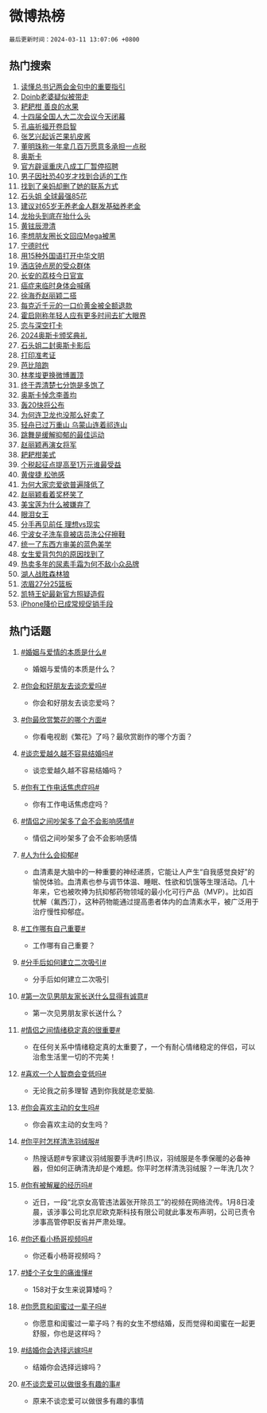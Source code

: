 # 微博热榜

`最后更新时间：2024-03-11 13:07:06 +0800`

## 热门搜索

1. [读懂总书记两会金句中的重要指引](https://m.weibo.cn/search?containerid=100103type%3D1%26t%3D10%26q%3D%23%E8%AF%BB%E6%87%82%E6%80%BB%E4%B9%A6%E8%AE%B0%E4%B8%A4%E4%BC%9A%E9%87%91%E5%8F%A5%E4%B8%AD%E7%9A%84%E9%87%8D%E8%A6%81%E6%8C%87%E5%BC%95%23&stream_entry_id=51&isnewpage=1&extparam=seat%3D1%26dgr%3D0%26stream_entry_id%3D51%26q%3D%2523%25E8%25AF%25BB%25E6%2587%2582%25E6%2580%25BB%25E4%25B9%25A6%25E8%25AE%25B0%25E4%25B8%25A4%25E4%25BC%259A%25E9%2587%2591%25E5%258F%25A5%25E4%25B8%25AD%25E7%259A%2584%25E9%2587%258D%25E8%25A6%2581%25E6%258C%2587%25E5%25BC%2595%2523%26c_type%3D51%26filter_type%3Drealtimehot%26cate%3D10103%26pos%3D0%26display_time%3D1710133624%26pre_seqid%3D1710133624937028614232)
1. [Doinb老婆疑似被带走](https://m.weibo.cn/search?containerid=100103type%3D1%26t%3D10%26q%3D%23Doinb%E8%80%81%E5%A9%86%E7%96%91%E4%BC%BC%E8%A2%AB%E5%B8%A6%E8%B5%B0%23&stream_entry_id=31&isnewpage=1&extparam=seat%3D1%26q%3D%2523Doinb%25E8%2580%2581%25E5%25A9%2586%25E7%2596%2591%25E4%25BC%25BC%25E8%25A2%25AB%25E5%25B8%25A6%25E8%25B5%25B0%2523%26dgr%3D0%26flag%3D1%26band_rank%3D1%26stream_entry_id%3D31%26realpos%3D1%26pos%3D0%26c_type%3D31%26lcate%3D5001%26cate%3D5001%26filter_type%3Drealtimehot%26display_time%3D1710133624%26pre_seqid%3D1710133624937028614232)
1. [耙耙柑 善良的水果](https://m.weibo.cn/search?containerid=100103type%3D1%26t%3D10%26q%3D%E8%80%99%E8%80%99%E6%9F%91+%E5%96%84%E8%89%AF%E7%9A%84%E6%B0%B4%E6%9E%9C&stream_entry_id=31&isnewpage=1&extparam=seat%3D1%26q%3D%25E8%2580%2599%25E8%2580%2599%25E6%259F%2591%2520%25E5%2596%2584%25E8%2589%25AF%25E7%259A%2584%25E6%25B0%25B4%25E6%259E%259C%26dgr%3D0%26flag%3D16%26band_rank%3D2%26stream_entry_id%3D31%26realpos%3D2%26pos%3D1%26c_type%3D31%26lcate%3D5001%26cate%3D5001%26filter_type%3Drealtimehot%26display_time%3D1710133624%26pre_seqid%3D1710133624937028614232)
1. [十四届全国人大二次会议今天闭幕](https://m.weibo.cn/search?containerid=100103type%3D1%26t%3D10%26q%3D%23%E5%8D%81%E5%9B%9B%E5%B1%8A%E5%85%A8%E5%9B%BD%E4%BA%BA%E5%A4%A7%E4%BA%8C%E6%AC%A1%E4%BC%9A%E8%AE%AE%E4%BB%8A%E5%A4%A9%E9%97%AD%E5%B9%95%23&stream_entry_id=31&isnewpage=1&extparam=seat%3D1%26q%3D%2523%25E5%258D%2581%25E5%259B%259B%25E5%25B1%258A%25E5%2585%25A8%25E5%259B%25BD%25E4%25BA%25BA%25E5%25A4%25A7%25E4%25BA%258C%25E6%25AC%25A1%25E4%25BC%259A%25E8%25AE%25AE%25E4%25BB%258A%25E5%25A4%25A9%25E9%2597%25AD%25E5%25B9%2595%2523%26dgr%3D0%26flag%3D0%26band_rank%3D3%26stream_entry_id%3D31%26realpos%3D3%26pos%3D2%26c_type%3D31%26lcate%3D5001%26cate%3D5001%26filter_type%3Drealtimehot%26display_time%3D1710133624%26pre_seqid%3D1710133624937028614232)
1. [孔庙祈福开卷启智](https://m.weibo.cn/search?containerid=100103type%3D1%26t%3D10%26q%3D%23%E5%AD%94%E5%BA%99%E7%A5%88%E7%A6%8F%E5%BC%80%E5%8D%B7%E5%90%AF%E6%99%BA%23&stream_entry_id=31&isnewpage=1&extparam=seat%3D1%26topic_ad%3D1%26q%3D%2523%25E5%25AD%2594%25E5%25BA%2599%25E7%25A5%2588%25E7%25A6%258F%25E5%25BC%2580%25E5%258D%25B7%25E5%2590%25AF%25E6%2599%25BA%2523%26dgr%3D0%26adid%3D226682%26band_rank%3D4%26stream_entry_id%3D31%26is_ad_pos%3D1%26pos%3D3%26c_type%3D31%26lcate%3D5001%26cate%3D5001%26filter_type%3Drealtimehot%26display_time%3D1710133624%26pre_seqid%3D1710133624937028614232)
1. [张艺兴起诉芒果扒皮酱](https://m.weibo.cn/search?containerid=100103type%3D1%26t%3D10%26q%3D%23%E5%BC%A0%E8%89%BA%E5%85%B4%E8%B5%B7%E8%AF%89%E8%8A%92%E6%9E%9C%E6%89%92%E7%9A%AE%E9%85%B1%23&stream_entry_id=31&isnewpage=1&extparam=seat%3D1%26q%3D%2523%25E5%25BC%25A0%25E8%2589%25BA%25E5%2585%25B4%25E8%25B5%25B7%25E8%25AF%2589%25E8%258A%2592%25E6%259E%259C%25E6%2589%2592%25E7%259A%25AE%25E9%2585%25B1%2523%26dgr%3D0%26flag%3D1%26band_rank%3D4%26stream_entry_id%3D31%26realpos%3D4%26pos%3D4%26c_type%3D31%26lcate%3D5001%26cate%3D5001%26filter_type%3Drealtimehot%26display_time%3D1710133624%26pre_seqid%3D1710133624937028614232)
1. [董明珠称一年拿几百万愿意多承担一点税](https://m.weibo.cn/search?containerid=100103type%3D1%26t%3D10%26q%3D%23%E8%91%A3%E6%98%8E%E7%8F%A0%E7%A7%B0%E4%B8%80%E5%B9%B4%E6%8B%BF%E5%87%A0%E7%99%BE%E4%B8%87%E6%84%BF%E6%84%8F%E5%A4%9A%E6%89%BF%E6%8B%85%E4%B8%80%E7%82%B9%E7%A8%8E%23&stream_entry_id=31&isnewpage=1&extparam=seat%3D1%26q%3D%2523%25E8%2591%25A3%25E6%2598%258E%25E7%258F%25A0%25E7%25A7%25B0%25E4%25B8%2580%25E5%25B9%25B4%25E6%258B%25BF%25E5%2587%25A0%25E7%2599%25BE%25E4%25B8%2587%25E6%2584%25BF%25E6%2584%258F%25E5%25A4%259A%25E6%2589%25BF%25E6%258B%2585%25E4%25B8%2580%25E7%2582%25B9%25E7%25A8%258E%2523%26dgr%3D0%26flag%3D2%26band_rank%3D5%26stream_entry_id%3D31%26realpos%3D5%26pos%3D5%26c_type%3D31%26lcate%3D5001%26cate%3D5001%26filter_type%3Drealtimehot%26display_time%3D1710133624%26pre_seqid%3D1710133624937028614232)
1. [奥斯卡](https://m.weibo.cn/search?containerid=100103type%3D1%26t%3D10%26q%3D%E5%A5%A5%E6%96%AF%E5%8D%A1&stream_entry_id=31&isnewpage=1&extparam=seat%3D1%26q%3D%25E5%25A5%25A5%25E6%2596%25AF%25E5%258D%25A1%26dgr%3D0%26flag%3D0%26band_rank%3D6%26stream_entry_id%3D31%26realpos%3D6%26pos%3D6%26c_type%3D31%26lcate%3D5001%26cate%3D5001%26filter_type%3Drealtimehot%26display_time%3D1710133624%26pre_seqid%3D1710133624937028614232)
1. [官方辟谣重庆八成工厂暂停招聘](https://m.weibo.cn/search?containerid=100103type%3D1%26t%3D10%26q%3D%23%E5%AE%98%E6%96%B9%E8%BE%9F%E8%B0%A3%E9%87%8D%E5%BA%86%E5%85%AB%E6%88%90%E5%B7%A5%E5%8E%82%E6%9A%82%E5%81%9C%E6%8B%9B%E8%81%98%23&stream_entry_id=31&isnewpage=1&extparam=seat%3D1%26q%3D%2523%25E5%25AE%2598%25E6%2596%25B9%25E8%25BE%259F%25E8%25B0%25A3%25E9%2587%258D%25E5%25BA%2586%25E5%2585%25AB%25E6%2588%2590%25E5%25B7%25A5%25E5%258E%2582%25E6%259A%2582%25E5%2581%259C%25E6%258B%259B%25E8%2581%2598%2523%26dgr%3D0%26adid%3D226772%26band_rank%3D7%26stream_entry_id%3D31%26is_ad_pos%3D1%26pos%3D7%26c_type%3D31%26lcate%3D5001%26cate%3D5001%26filter_type%3Drealtimehot%26display_time%3D1710133624%26pre_seqid%3D1710133624937028614232)
1. [男子因社恐40岁才找到合适的工作](https://m.weibo.cn/search?containerid=100103type%3D1%26t%3D10%26q%3D%23%E7%94%B7%E5%AD%90%E5%9B%A0%E7%A4%BE%E6%81%9040%E5%B2%81%E6%89%8D%E6%89%BE%E5%88%B0%E5%90%88%E9%80%82%E7%9A%84%E5%B7%A5%E4%BD%9C%23&stream_entry_id=31&isnewpage=1&extparam=seat%3D1%26q%3D%2523%25E7%2594%25B7%25E5%25AD%2590%25E5%259B%25A0%25E7%25A4%25BE%25E6%2581%259040%25E5%25B2%2581%25E6%2589%258D%25E6%2589%25BE%25E5%2588%25B0%25E5%2590%2588%25E9%2580%2582%25E7%259A%2584%25E5%25B7%25A5%25E4%25BD%259C%2523%26dgr%3D0%26flag%3D2%26band_rank%3D7%26stream_entry_id%3D31%26realpos%3D7%26pos%3D8%26c_type%3D31%26lcate%3D5001%26cate%3D5001%26filter_type%3Drealtimehot%26display_time%3D1710133624%26pre_seqid%3D1710133624937028614232)
1. [找到了亲妈却删了她的联系方式](https://m.weibo.cn/search?containerid=100103type%3D1%26t%3D10%26q%3D%23%E6%89%BE%E5%88%B0%E4%BA%86%E4%BA%B2%E5%A6%88%E5%8D%B4%E5%88%A0%E4%BA%86%E5%A5%B9%E7%9A%84%E8%81%94%E7%B3%BB%E6%96%B9%E5%BC%8F%23&stream_entry_id=31&isnewpage=1&extparam=seat%3D1%26q%3D%2523%25E6%2589%25BE%25E5%2588%25B0%25E4%25BA%2586%25E4%25BA%25B2%25E5%25A6%2588%25E5%258D%25B4%25E5%2588%25A0%25E4%25BA%2586%25E5%25A5%25B9%25E7%259A%2584%25E8%2581%2594%25E7%25B3%25BB%25E6%2596%25B9%25E5%25BC%258F%2523%26dgr%3D0%26flag%3D0%26band_rank%3D8%26stream_entry_id%3D31%26realpos%3D8%26pos%3D9%26c_type%3D31%26lcate%3D5001%26cate%3D5001%26filter_type%3Drealtimehot%26display_time%3D1710133624%26pre_seqid%3D1710133624937028614232)
1. [石头姐 全球最强85花](https://m.weibo.cn/search?containerid=100103type%3D1%26t%3D10%26q%3D%E7%9F%B3%E5%A4%B4%E5%A7%90+%E5%85%A8%E7%90%83%E6%9C%80%E5%BC%BA85%E8%8A%B1&stream_entry_id=31&isnewpage=1&extparam=seat%3D1%26q%3D%25E7%259F%25B3%25E5%25A4%25B4%25E5%25A7%2590%2520%25E5%2585%25A8%25E7%2590%2583%25E6%259C%2580%25E5%25BC%25BA85%25E8%258A%25B1%26dgr%3D0%26flag%3D0%26band_rank%3D9%26stream_entry_id%3D31%26realpos%3D9%26pos%3D10%26c_type%3D31%26lcate%3D5001%26cate%3D5001%26filter_type%3Drealtimehot%26display_time%3D1710133624%26pre_seqid%3D1710133624937028614232)
1. [建议对65岁无养老金人群发基础养老金](https://m.weibo.cn/search?containerid=100103type%3D1%26t%3D10%26q%3D%23%E5%BB%BA%E8%AE%AE%E5%AF%B965%E5%B2%81%E6%97%A0%E5%85%BB%E8%80%81%E9%87%91%E4%BA%BA%E7%BE%A4%E5%8F%91%E5%9F%BA%E7%A1%80%E5%85%BB%E8%80%81%E9%87%91%23&stream_entry_id=31&isnewpage=1&extparam=seat%3D1%26q%3D%2523%25E5%25BB%25BA%25E8%25AE%25AE%25E5%25AF%25B965%25E5%25B2%2581%25E6%2597%25A0%25E5%2585%25BB%25E8%2580%2581%25E9%2587%2591%25E4%25BA%25BA%25E7%25BE%25A4%25E5%258F%2591%25E5%259F%25BA%25E7%25A1%2580%25E5%2585%25BB%25E8%2580%2581%25E9%2587%2591%2523%26dgr%3D0%26flag%3D0%26band_rank%3D10%26stream_entry_id%3D31%26realpos%3D10%26pos%3D11%26c_type%3D31%26lcate%3D5001%26cate%3D5001%26filter_type%3Drealtimehot%26display_time%3D1710133624%26pre_seqid%3D1710133624937028614232)
1. [龙抬头到底在抬什么头](https://m.weibo.cn/search?containerid=100103type%3D1%26t%3D10%26q%3D%23%E9%BE%99%E6%8A%AC%E5%A4%B4%E5%88%B0%E5%BA%95%E5%9C%A8%E6%8A%AC%E4%BB%80%E4%B9%88%E5%A4%B4%23&stream_entry_id=31&isnewpage=1&extparam=seat%3D1%26q%3D%2523%25E9%25BE%2599%25E6%258A%25AC%25E5%25A4%25B4%25E5%2588%25B0%25E5%25BA%2595%25E5%259C%25A8%25E6%258A%25AC%25E4%25BB%2580%25E4%25B9%2588%25E5%25A4%25B4%2523%26dgr%3D0%26flag%3D0%26adid%3D226788%26band_rank%3D11%26stream_entry_id%3D31%26realpos%3D11%26pos%3D12%26c_type%3D31%26lcate%3D5001%26cate%3D5001%26filter_type%3Drealtimehot%26display_time%3D1710133624%26pre_seqid%3D1710133624937028614232)
1. [黄铉辰澄清](https://m.weibo.cn/search?containerid=100103type%3D1%26t%3D10%26q%3D%23%E9%BB%84%E9%93%89%E8%BE%B0%E6%BE%84%E6%B8%85%23&stream_entry_id=31&isnewpage=1&extparam=seat%3D1%26q%3D%2523%25E9%25BB%2584%25E9%2593%2589%25E8%25BE%25B0%25E6%25BE%2584%25E6%25B8%2585%2523%26dgr%3D0%26flag%3D0%26band_rank%3D12%26stream_entry_id%3D31%26realpos%3D12%26pos%3D13%26c_type%3D31%26lcate%3D5001%26cate%3D5001%26filter_type%3Drealtimehot%26display_time%3D1710133624%26pre_seqid%3D1710133624937028614232)
1. [李想朋友圈长文回应Mega被黑](https://m.weibo.cn/search?containerid=100103type%3D1%26t%3D10%26q%3D%23%E6%9D%8E%E6%83%B3%E6%9C%8B%E5%8F%8B%E5%9C%88%E9%95%BF%E6%96%87%E5%9B%9E%E5%BA%94Mega%E8%A2%AB%E9%BB%91%23&stream_entry_id=31&isnewpage=1&extparam=seat%3D1%26q%3D%2523%25E6%259D%258E%25E6%2583%25B3%25E6%259C%258B%25E5%258F%258B%25E5%259C%2588%25E9%2595%25BF%25E6%2596%2587%25E5%259B%259E%25E5%25BA%2594Mega%25E8%25A2%25AB%25E9%25BB%2591%2523%26dgr%3D0%26flag%3D0%26band_rank%3D13%26stream_entry_id%3D31%26realpos%3D13%26pos%3D14%26c_type%3D31%26lcate%3D5001%26cate%3D5001%26filter_type%3Drealtimehot%26display_time%3D1710133624%26pre_seqid%3D1710133624937028614232)
1. [宁德时代](https://m.weibo.cn/search?containerid=100103type%3D1%26t%3D10%26q%3D%E5%AE%81%E5%BE%B7%E6%97%B6%E4%BB%A3&stream_entry_id=31&isnewpage=1&extparam=seat%3D1%26q%3D%25E5%25AE%2581%25E5%25BE%25B7%25E6%2597%25B6%25E4%25BB%25A3%26dgr%3D0%26flag%3D1%26band_rank%3D14%26stream_entry_id%3D31%26realpos%3D14%26pos%3D15%26c_type%3D31%26lcate%3D5001%26cate%3D5001%26filter_type%3Drealtimehot%26display_time%3D1710133624%26pre_seqid%3D1710133624937028614232)
1. [用15种外国语打开中华文明](https://m.weibo.cn/search?containerid=100103type%3D1%26t%3D10%26q%3D%23%E7%94%A815%E7%A7%8D%E5%A4%96%E5%9B%BD%E8%AF%AD%E6%89%93%E5%BC%80%E4%B8%AD%E5%8D%8E%E6%96%87%E6%98%8E%23&stream_entry_id=31&isnewpage=1&extparam=seat%3D1%26q%3D%2523%25E7%2594%25A815%25E7%25A7%258D%25E5%25A4%2596%25E5%259B%25BD%25E8%25AF%25AD%25E6%2589%2593%25E5%25BC%2580%25E4%25B8%25AD%25E5%258D%258E%25E6%2596%2587%25E6%2598%258E%2523%26dgr%3D0%26flag%3D0%26adid%3D226799%26band_rank%3D15%26stream_entry_id%3D31%26realpos%3D15%26pos%3D16%26c_type%3D31%26lcate%3D5001%26cate%3D5001%26filter_type%3Drealtimehot%26display_time%3D1710133624%26pre_seqid%3D1710133624937028614232)
1. [酒店钟点房的受众群体](https://m.weibo.cn/search?containerid=100103type%3D1%26t%3D10%26q%3D%23%E9%85%92%E5%BA%97%E9%92%9F%E7%82%B9%E6%88%BF%E7%9A%84%E5%8F%97%E4%BC%97%E7%BE%A4%E4%BD%93%23&stream_entry_id=31&isnewpage=1&extparam=seat%3D1%26q%3D%2523%25E9%2585%2592%25E5%25BA%2597%25E9%2592%259F%25E7%2582%25B9%25E6%2588%25BF%25E7%259A%2584%25E5%258F%2597%25E4%25BC%2597%25E7%25BE%25A4%25E4%25BD%2593%2523%26dgr%3D0%26flag%3D1%26band_rank%3D16%26stream_entry_id%3D31%26realpos%3D16%26pos%3D17%26c_type%3D31%26lcate%3D5001%26cate%3D5001%26filter_type%3Drealtimehot%26display_time%3D1710133624%26pre_seqid%3D1710133624937028614232)
1. [长安的荔枝今日官宣](https://m.weibo.cn/search?containerid=100103type%3D1%26t%3D10%26q%3D%23%E9%95%BF%E5%AE%89%E7%9A%84%E8%8D%94%E6%9E%9D%E4%BB%8A%E6%97%A5%E5%AE%98%E5%AE%A3%23&stream_entry_id=31&isnewpage=1&extparam=seat%3D1%26q%3D%2523%25E9%2595%25BF%25E5%25AE%2589%25E7%259A%2584%25E8%258D%2594%25E6%259E%259D%25E4%25BB%258A%25E6%2597%25A5%25E5%25AE%2598%25E5%25AE%25A3%2523%26dgr%3D0%26flag%3D0%26band_rank%3D17%26stream_entry_id%3D31%26realpos%3D17%26pos%3D18%26c_type%3D31%26lcate%3D5001%26cate%3D5001%26filter_type%3Drealtimehot%26display_time%3D1710133624%26pre_seqid%3D1710133624937028614232)
1. [癌症来临时身体会喊痛](https://m.weibo.cn/search?containerid=100103type%3D1%26t%3D10%26q%3D%23%E7%99%8C%E7%97%87%E6%9D%A5%E4%B8%B4%E6%97%B6%E8%BA%AB%E4%BD%93%E4%BC%9A%E5%96%8A%E7%97%9B%23&stream_entry_id=31&isnewpage=1&extparam=seat%3D1%26q%3D%2523%25E7%2599%258C%25E7%2597%2587%25E6%259D%25A5%25E4%25B8%25B4%25E6%2597%25B6%25E8%25BA%25AB%25E4%25BD%2593%25E4%25BC%259A%25E5%2596%258A%25E7%2597%259B%2523%26dgr%3D0%26flag%3D0%26band_rank%3D18%26stream_entry_id%3D31%26realpos%3D18%26pos%3D19%26c_type%3D31%26lcate%3D5001%26cate%3D5001%26filter_type%3Drealtimehot%26display_time%3D1710133624%26pre_seqid%3D1710133624937028614232)
1. [徐海乔赵丽颖二搭](https://m.weibo.cn/search?containerid=100103type%3D1%26t%3D10%26q%3D%23%E5%BE%90%E6%B5%B7%E4%B9%94%E8%B5%B5%E4%B8%BD%E9%A2%96%E4%BA%8C%E6%90%AD%23&stream_entry_id=31&isnewpage=1&extparam=seat%3D1%26q%3D%2523%25E5%25BE%2590%25E6%25B5%25B7%25E4%25B9%2594%25E8%25B5%25B5%25E4%25B8%25BD%25E9%25A2%2596%25E4%25BA%258C%25E6%2590%25AD%2523%26dgr%3D0%26flag%3D1%26band_rank%3D19%26stream_entry_id%3D31%26realpos%3D19%26pos%3D20%26c_type%3D31%26lcate%3D5001%26cate%3D5001%26filter_type%3Drealtimehot%26display_time%3D1710133624%26pre_seqid%3D1710133624937028614232)
1. [每克近千元的一口价黄金被全额退款](https://m.weibo.cn/search?containerid=100103type%3D1%26t%3D10%26q%3D%23%E6%AF%8F%E5%85%8B%E8%BF%91%E5%8D%83%E5%85%83%E7%9A%84%E4%B8%80%E5%8F%A3%E4%BB%B7%E9%BB%84%E9%87%91%E8%A2%AB%E5%85%A8%E9%A2%9D%E9%80%80%E6%AC%BE%23&stream_entry_id=31&isnewpage=1&extparam=seat%3D1%26q%3D%2523%25E6%25AF%258F%25E5%2585%258B%25E8%25BF%2591%25E5%258D%2583%25E5%2585%2583%25E7%259A%2584%25E4%25B8%2580%25E5%258F%25A3%25E4%25BB%25B7%25E9%25BB%2584%25E9%2587%2591%25E8%25A2%25AB%25E5%2585%25A8%25E9%25A2%259D%25E9%2580%2580%25E6%25AC%25BE%2523%26dgr%3D0%26flag%3D0%26band_rank%3D20%26stream_entry_id%3D31%26realpos%3D20%26pos%3D21%26c_type%3D31%26lcate%3D5001%26cate%3D5001%26filter_type%3Drealtimehot%26display_time%3D1710133624%26pre_seqid%3D1710133624937028614232)
1. [霍启刚称年轻人应有更多时间去扩大眼界](https://m.weibo.cn/search?containerid=100103type%3D1%26t%3D10%26q%3D%23%E9%9C%8D%E5%90%AF%E5%88%9A%E7%A7%B0%E5%B9%B4%E8%BD%BB%E4%BA%BA%E5%BA%94%E6%9C%89%E6%9B%B4%E5%A4%9A%E6%97%B6%E9%97%B4%E5%8E%BB%E6%89%A9%E5%A4%A7%E7%9C%BC%E7%95%8C%23&stream_entry_id=31&isnewpage=1&extparam=seat%3D1%26q%3D%2523%25E9%259C%258D%25E5%2590%25AF%25E5%2588%259A%25E7%25A7%25B0%25E5%25B9%25B4%25E8%25BD%25BB%25E4%25BA%25BA%25E5%25BA%2594%25E6%259C%2589%25E6%259B%25B4%25E5%25A4%259A%25E6%2597%25B6%25E9%2597%25B4%25E5%258E%25BB%25E6%2589%25A9%25E5%25A4%25A7%25E7%259C%25BC%25E7%2595%258C%2523%26dgr%3D0%26flag%3D0%26band_rank%3D21%26stream_entry_id%3D31%26realpos%3D21%26pos%3D22%26c_type%3D31%26lcate%3D5001%26cate%3D5001%26filter_type%3Drealtimehot%26display_time%3D1710133624%26pre_seqid%3D1710133624937028614232)
1. [恋与深空打卡](https://m.weibo.cn/search?containerid=100103type%3D1%26t%3D10%26q%3D%E6%81%8B%E4%B8%8E%E6%B7%B1%E7%A9%BA%E6%89%93%E5%8D%A1&stream_entry_id=31&isnewpage=1&extparam=seat%3D1%26q%3D%25E6%2581%258B%25E4%25B8%258E%25E6%25B7%25B1%25E7%25A9%25BA%25E6%2589%2593%25E5%258D%25A1%26dgr%3D0%26flag%3D1%26band_rank%3D22%26stream_entry_id%3D31%26realpos%3D22%26pos%3D23%26c_type%3D31%26lcate%3D5001%26cate%3D5001%26filter_type%3Drealtimehot%26display_time%3D1710133624%26pre_seqid%3D1710133624937028614232)
1. [2024奥斯卡颁奖典礼](https://m.weibo.cn/search?containerid=100103type%3D1%26t%3D10%26q%3D%232024%E5%A5%A5%E6%96%AF%E5%8D%A1%E9%A2%81%E5%A5%96%E5%85%B8%E7%A4%BC%23&stream_entry_id=31&isnewpage=1&extparam=seat%3D1%26q%3D%25232024%25E5%25A5%25A5%25E6%2596%25AF%25E5%258D%25A1%25E9%25A2%2581%25E5%25A5%2596%25E5%2585%25B8%25E7%25A4%25BC%2523%26dgr%3D0%26flag%3D0%26band_rank%3D23%26stream_entry_id%3D31%26realpos%3D23%26pos%3D24%26c_type%3D31%26lcate%3D5001%26cate%3D5001%26filter_type%3Drealtimehot%26display_time%3D1710133624%26pre_seqid%3D1710133624937028614232)
1. [石头姐二封奥斯卡影后](https://m.weibo.cn/search?containerid=100103type%3D1%26t%3D10%26q%3D%23%E7%9F%B3%E5%A4%B4%E5%A7%90%E4%BA%8C%E5%B0%81%E5%A5%A5%E6%96%AF%E5%8D%A1%E5%BD%B1%E5%90%8E%23&stream_entry_id=31&isnewpage=1&extparam=seat%3D1%26q%3D%2523%25E7%259F%25B3%25E5%25A4%25B4%25E5%25A7%2590%25E4%25BA%258C%25E5%25B0%2581%25E5%25A5%25A5%25E6%2596%25AF%25E5%258D%25A1%25E5%25BD%25B1%25E5%2590%258E%2523%26dgr%3D0%26flag%3D0%26band_rank%3D24%26stream_entry_id%3D31%26realpos%3D24%26pos%3D25%26c_type%3D31%26lcate%3D5001%26cate%3D5001%26filter_type%3Drealtimehot%26display_time%3D1710133624%26pre_seqid%3D1710133624937028614232)
1. [打印准考证](https://m.weibo.cn/search?containerid=100103type%3D1%26t%3D10%26q%3D%E6%89%93%E5%8D%B0%E5%87%86%E8%80%83%E8%AF%81&stream_entry_id=31&isnewpage=1&extparam=seat%3D1%26q%3D%25E6%2589%2593%25E5%258D%25B0%25E5%2587%2586%25E8%2580%2583%25E8%25AF%2581%26dgr%3D0%26flag%3D2%26band_rank%3D25%26stream_entry_id%3D31%26realpos%3D25%26pos%3D26%26c_type%3D31%26lcate%3D5001%26cate%3D5001%26filter_type%3Drealtimehot%26display_time%3D1710133624%26pre_seqid%3D1710133624937028614232)
1. [芭比陪跑](https://m.weibo.cn/search?containerid=100103type%3D1%26t%3D10%26q%3D%E8%8A%AD%E6%AF%94%E9%99%AA%E8%B7%91&stream_entry_id=31&isnewpage=1&extparam=seat%3D1%26q%3D%25E8%258A%25AD%25E6%25AF%2594%25E9%2599%25AA%25E8%25B7%2591%26dgr%3D0%26flag%3D0%26band_rank%3D26%26stream_entry_id%3D31%26realpos%3D26%26pos%3D27%26c_type%3D31%26lcate%3D5001%26cate%3D5001%26filter_type%3Drealtimehot%26display_time%3D1710133624%26pre_seqid%3D1710133624937028614232)
1. [林孝埈更换微博置顶](https://m.weibo.cn/search?containerid=100103type%3D1%26t%3D10%26q%3D%E6%9E%97%E5%AD%9D%E5%9F%88%E6%9B%B4%E6%8D%A2%E5%BE%AE%E5%8D%9A%E7%BD%AE%E9%A1%B6&stream_entry_id=31&isnewpage=1&extparam=seat%3D1%26q%3D%25E6%259E%2597%25E5%25AD%259D%25E5%259F%2588%25E6%259B%25B4%25E6%258D%25A2%25E5%25BE%25AE%25E5%258D%259A%25E7%25BD%25AE%25E9%25A1%25B6%26dgr%3D0%26flag%3D0%26band_rank%3D27%26stream_entry_id%3D31%26realpos%3D27%26pos%3D28%26c_type%3D31%26lcate%3D5001%26cate%3D5001%26filter_type%3Drealtimehot%26display_time%3D1710133624%26pre_seqid%3D1710133624937028614232)
1. [终于弄清楚七分饱是多饱了](https://m.weibo.cn/search?containerid=100103type%3D1%26t%3D10%26q%3D%23%E7%BB%88%E4%BA%8E%E5%BC%84%E6%B8%85%E6%A5%9A%E4%B8%83%E5%88%86%E9%A5%B1%E6%98%AF%E5%A4%9A%E9%A5%B1%E4%BA%86%23&stream_entry_id=31&isnewpage=1&extparam=seat%3D1%26q%3D%2523%25E7%25BB%2588%25E4%25BA%258E%25E5%25BC%2584%25E6%25B8%2585%25E6%25A5%259A%25E4%25B8%2583%25E5%2588%2586%25E9%25A5%25B1%25E6%2598%25AF%25E5%25A4%259A%25E9%25A5%25B1%25E4%25BA%2586%2523%26dgr%3D0%26flag%3D1%26band_rank%3D28%26stream_entry_id%3D31%26realpos%3D28%26pos%3D29%26c_type%3D31%26lcate%3D5001%26cate%3D5001%26filter_type%3Drealtimehot%26display_time%3D1710133624%26pre_seqid%3D1710133624937028614232)
1. [奥斯卡悼念李善均](https://m.weibo.cn/search?containerid=100103type%3D1%26t%3D10%26q%3D%23%E5%A5%A5%E6%96%AF%E5%8D%A1%E6%82%BC%E5%BF%B5%E6%9D%8E%E5%96%84%E5%9D%87%23&stream_entry_id=31&isnewpage=1&extparam=seat%3D1%26q%3D%2523%25E5%25A5%25A5%25E6%2596%25AF%25E5%258D%25A1%25E6%2582%25BC%25E5%25BF%25B5%25E6%259D%258E%25E5%2596%2584%25E5%259D%2587%2523%26dgr%3D0%26flag%3D1%26band_rank%3D29%26stream_entry_id%3D31%26realpos%3D29%26pos%3D30%26c_type%3D31%26lcate%3D5001%26cate%3D5001%26filter_type%3Drealtimehot%26display_time%3D1710133624%26pre_seqid%3D1710133624937028614232)
1. [轰20快将公布](https://m.weibo.cn/search?containerid=100103type%3D1%26t%3D10%26q%3D%23%E8%BD%B020%E5%BF%AB%E5%B0%86%E5%85%AC%E5%B8%83%23&stream_entry_id=31&isnewpage=1&extparam=seat%3D1%26q%3D%2523%25E8%25BD%25B020%25E5%25BF%25AB%25E5%25B0%2586%25E5%2585%25AC%25E5%25B8%2583%2523%26dgr%3D0%26flag%3D1%26band_rank%3D30%26stream_entry_id%3D31%26realpos%3D30%26pos%3D31%26c_type%3D31%26lcate%3D5001%26cate%3D5001%26filter_type%3Drealtimehot%26display_time%3D1710133624%26pre_seqid%3D1710133624937028614232)
1. [为何连卫龙也没那么好卖了](https://m.weibo.cn/search?containerid=100103type%3D1%26t%3D10%26q%3D%23%E4%B8%BA%E4%BD%95%E8%BF%9E%E5%8D%AB%E9%BE%99%E4%B9%9F%E6%B2%A1%E9%82%A3%E4%B9%88%E5%A5%BD%E5%8D%96%E4%BA%86%23&stream_entry_id=31&isnewpage=1&extparam=seat%3D1%26q%3D%2523%25E4%25B8%25BA%25E4%25BD%2595%25E8%25BF%259E%25E5%258D%25AB%25E9%25BE%2599%25E4%25B9%259F%25E6%25B2%25A1%25E9%2582%25A3%25E4%25B9%2588%25E5%25A5%25BD%25E5%258D%2596%25E4%25BA%2586%2523%26dgr%3D0%26flag%3D1%26band_rank%3D31%26stream_entry_id%3D31%26realpos%3D31%26pos%3D32%26c_type%3D31%26lcate%3D5001%26cate%3D5001%26filter_type%3Drealtimehot%26display_time%3D1710133624%26pre_seqid%3D1710133624937028614232)
1. [轻舟已过万重山 乌蒙山连着祁连山](https://m.weibo.cn/search?containerid=100103type%3D1%26t%3D10%26q%3D%E8%BD%BB%E8%88%9F%E5%B7%B2%E8%BF%87%E4%B8%87%E9%87%8D%E5%B1%B1+%E4%B9%8C%E8%92%99%E5%B1%B1%E8%BF%9E%E7%9D%80%E7%A5%81%E8%BF%9E%E5%B1%B1&stream_entry_id=31&isnewpage=1&extparam=seat%3D1%26q%3D%25E8%25BD%25BB%25E8%2588%259F%25E5%25B7%25B2%25E8%25BF%2587%25E4%25B8%2587%25E9%2587%258D%25E5%25B1%25B1%2520%25E4%25B9%258C%25E8%2592%2599%25E5%25B1%25B1%25E8%25BF%259E%25E7%259D%2580%25E7%25A5%2581%25E8%25BF%259E%25E5%25B1%25B1%26dgr%3D0%26flag%3D1%26band_rank%3D32%26stream_entry_id%3D31%26realpos%3D32%26pos%3D33%26c_type%3D31%26lcate%3D5001%26cate%3D5001%26filter_type%3Drealtimehot%26display_time%3D1710133624%26pre_seqid%3D1710133624937028614232)
1. [跳舞是缓解抑郁的最佳运动](https://m.weibo.cn/search?containerid=100103type%3D1%26t%3D10%26q%3D%23%E8%B7%B3%E8%88%9E%E6%98%AF%E7%BC%93%E8%A7%A3%E6%8A%91%E9%83%81%E7%9A%84%E6%9C%80%E4%BD%B3%E8%BF%90%E5%8A%A8%23&stream_entry_id=31&isnewpage=1&extparam=seat%3D1%26q%3D%2523%25E8%25B7%25B3%25E8%2588%259E%25E6%2598%25AF%25E7%25BC%2593%25E8%25A7%25A3%25E6%258A%2591%25E9%2583%2581%25E7%259A%2584%25E6%259C%2580%25E4%25BD%25B3%25E8%25BF%2590%25E5%258A%25A8%2523%26dgr%3D0%26flag%3D1%26band_rank%3D33%26stream_entry_id%3D31%26realpos%3D33%26pos%3D34%26c_type%3D31%26lcate%3D5001%26cate%3D5001%26filter_type%3Drealtimehot%26display_time%3D1710133624%26pre_seqid%3D1710133624937028614232)
1. [赵丽颖再演女将军](https://m.weibo.cn/search?containerid=100103type%3D1%26t%3D10%26q%3D%23%E8%B5%B5%E4%B8%BD%E9%A2%96%E5%86%8D%E6%BC%94%E5%A5%B3%E5%B0%86%E5%86%9B%23&stream_entry_id=31&isnewpage=1&extparam=seat%3D1%26q%3D%2523%25E8%25B5%25B5%25E4%25B8%25BD%25E9%25A2%2596%25E5%2586%258D%25E6%25BC%2594%25E5%25A5%25B3%25E5%25B0%2586%25E5%2586%259B%2523%26dgr%3D0%26flag%3D1%26band_rank%3D34%26stream_entry_id%3D31%26realpos%3D34%26pos%3D35%26c_type%3D31%26lcate%3D5001%26cate%3D5001%26filter_type%3Drealtimehot%26display_time%3D1710133624%26pre_seqid%3D1710133624937028614232)
1. [耙耙柑美式](https://m.weibo.cn/search?containerid=100103type%3D1%26t%3D10%26q%3D%23%E8%80%99%E8%80%99%E6%9F%91%E7%BE%8E%E5%BC%8F%23&stream_entry_id=31&isnewpage=1&extparam=seat%3D1%26q%3D%2523%25E8%2580%2599%25E8%2580%2599%25E6%259F%2591%25E7%25BE%258E%25E5%25BC%258F%2523%26dgr%3D0%26flag%3D1%26band_rank%3D35%26stream_entry_id%3D31%26realpos%3D35%26pos%3D36%26c_type%3D31%26lcate%3D5001%26cate%3D5001%26filter_type%3Drealtimehot%26display_time%3D1710133624%26pre_seqid%3D1710133624937028614232)
1. [个税起征点提高至1万元谁最受益](https://m.weibo.cn/search?containerid=100103type%3D1%26t%3D10%26q%3D%23%E4%B8%AA%E7%A8%8E%E8%B5%B7%E5%BE%81%E7%82%B9%E6%8F%90%E9%AB%98%E8%87%B31%E4%B8%87%E5%85%83%E8%B0%81%E6%9C%80%E5%8F%97%E7%9B%8A%23&stream_entry_id=31&isnewpage=1&extparam=seat%3D1%26q%3D%2523%25E4%25B8%25AA%25E7%25A8%258E%25E8%25B5%25B7%25E5%25BE%2581%25E7%2582%25B9%25E6%258F%2590%25E9%25AB%2598%25E8%2587%25B31%25E4%25B8%2587%25E5%2585%2583%25E8%25B0%2581%25E6%259C%2580%25E5%258F%2597%25E7%259B%258A%2523%26dgr%3D0%26flag%3D0%26band_rank%3D36%26stream_entry_id%3D31%26realpos%3D36%26pos%3D37%26c_type%3D31%26lcate%3D5001%26cate%3D5001%26filter_type%3Drealtimehot%26display_time%3D1710133624%26pre_seqid%3D1710133624937028614232)
1. [黄俊捷 松弛感](https://m.weibo.cn/search?containerid=100103type%3D1%26t%3D10%26q%3D%E9%BB%84%E4%BF%8A%E6%8D%B7+%E6%9D%BE%E5%BC%9B%E6%84%9F&stream_entry_id=31&isnewpage=1&extparam=seat%3D1%26q%3D%25E9%25BB%2584%25E4%25BF%258A%25E6%258D%25B7%2520%25E6%259D%25BE%25E5%25BC%259B%25E6%2584%259F%26dgr%3D0%26flag%3D1%26band_rank%3D37%26stream_entry_id%3D31%26realpos%3D37%26pos%3D38%26c_type%3D31%26lcate%3D5001%26cate%3D5001%26filter_type%3Drealtimehot%26display_time%3D1710133624%26pre_seqid%3D1710133624937028614232)
1. [为何大家恋爱欲普遍降低了](https://m.weibo.cn/search?containerid=100103type%3D1%26t%3D10%26q%3D%23%E4%B8%BA%E4%BD%95%E5%A4%A7%E5%AE%B6%E6%81%8B%E7%88%B1%E6%AC%B2%E6%99%AE%E9%81%8D%E9%99%8D%E4%BD%8E%E4%BA%86%23&stream_entry_id=31&isnewpage=1&extparam=seat%3D1%26q%3D%2523%25E4%25B8%25BA%25E4%25BD%2595%25E5%25A4%25A7%25E5%25AE%25B6%25E6%2581%258B%25E7%2588%25B1%25E6%25AC%25B2%25E6%2599%25AE%25E9%2581%258D%25E9%2599%258D%25E4%25BD%258E%25E4%25BA%2586%2523%26dgr%3D0%26flag%3D0%26band_rank%3D38%26stream_entry_id%3D31%26realpos%3D38%26pos%3D39%26c_type%3D31%26lcate%3D5001%26cate%3D5001%26filter_type%3Drealtimehot%26display_time%3D1710133624%26pre_seqid%3D1710133624937028614232)
1. [赵丽颖看着奖杯笑了](https://m.weibo.cn/search?containerid=100103type%3D1%26t%3D10%26q%3D%23%E8%B5%B5%E4%B8%BD%E9%A2%96%E7%9C%8B%E7%9D%80%E5%A5%96%E6%9D%AF%E7%AC%91%E4%BA%86%23&stream_entry_id=31&isnewpage=1&extparam=seat%3D1%26q%3D%2523%25E8%25B5%25B5%25E4%25B8%25BD%25E9%25A2%2596%25E7%259C%258B%25E7%259D%2580%25E5%25A5%2596%25E6%259D%25AF%25E7%25AC%2591%25E4%25BA%2586%2523%26dgr%3D0%26flag%3D0%26band_rank%3D39%26stream_entry_id%3D31%26realpos%3D39%26pos%3D40%26c_type%3D31%26lcate%3D5001%26cate%3D5001%26filter_type%3Drealtimehot%26display_time%3D1710133624%26pre_seqid%3D1710133624937028614232)
1. [美宝莲为什么被嫌弃了](https://m.weibo.cn/search?containerid=100103type%3D1%26t%3D10%26q%3D%23%E7%BE%8E%E5%AE%9D%E8%8E%B2%E4%B8%BA%E4%BB%80%E4%B9%88%E8%A2%AB%E5%AB%8C%E5%BC%83%E4%BA%86%23&stream_entry_id=31&isnewpage=1&extparam=seat%3D1%26q%3D%2523%25E7%25BE%258E%25E5%25AE%259D%25E8%258E%25B2%25E4%25B8%25BA%25E4%25BB%2580%25E4%25B9%2588%25E8%25A2%25AB%25E5%25AB%258C%25E5%25BC%2583%25E4%25BA%2586%2523%26dgr%3D0%26flag%3D0%26band_rank%3D40%26stream_entry_id%3D31%26realpos%3D40%26pos%3D41%26c_type%3D31%26lcate%3D5001%26cate%3D5001%26filter_type%3Drealtimehot%26display_time%3D1710133624%26pre_seqid%3D1710133624937028614232)
1. [眼泪女王](https://m.weibo.cn/search?containerid=100103type%3D1%26t%3D10%26q%3D%E7%9C%BC%E6%B3%AA%E5%A5%B3%E7%8E%8B&stream_entry_id=31&isnewpage=1&extparam=seat%3D1%26q%3D%25E7%259C%25BC%25E6%25B3%25AA%25E5%25A5%25B3%25E7%258E%258B%26dgr%3D0%26flag%3D1%26band_rank%3D41%26stream_entry_id%3D31%26realpos%3D41%26pos%3D42%26c_type%3D31%26lcate%3D5001%26cate%3D5001%26filter_type%3Drealtimehot%26display_time%3D1710133624%26pre_seqid%3D1710133624937028614232)
1. [分手再见前任 理想vs现实](https://m.weibo.cn/search?containerid=100103type%3D1%26t%3D10%26q%3D%E5%88%86%E6%89%8B%E5%86%8D%E8%A7%81%E5%89%8D%E4%BB%BB+%E7%90%86%E6%83%B3vs%E7%8E%B0%E5%AE%9E&stream_entry_id=31&isnewpage=1&extparam=seat%3D1%26q%3D%25E5%2588%2586%25E6%2589%258B%25E5%2586%258D%25E8%25A7%2581%25E5%2589%258D%25E4%25BB%25BB%2520%25E7%2590%2586%25E6%2583%25B3vs%25E7%258E%25B0%25E5%25AE%259E%26dgr%3D0%26flag%3D1%26band_rank%3D42%26stream_entry_id%3D31%26realpos%3D42%26pos%3D43%26c_type%3D31%26lcate%3D5001%26cate%3D5001%26filter_type%3Drealtimehot%26display_time%3D1710133624%26pre_seqid%3D1710133624937028614232)
1. [宁波女子洗车竟被店员洗公仔擦鞋](https://m.weibo.cn/search?containerid=100103type%3D1%26t%3D10%26q%3D%23%E5%AE%81%E6%B3%A2%E5%A5%B3%E5%AD%90%E6%B4%97%E8%BD%A6%E7%AB%9F%E8%A2%AB%E5%BA%97%E5%91%98%E6%B4%97%E5%85%AC%E4%BB%94%E6%93%A6%E9%9E%8B%23&stream_entry_id=31&isnewpage=1&extparam=seat%3D1%26q%3D%2523%25E5%25AE%2581%25E6%25B3%25A2%25E5%25A5%25B3%25E5%25AD%2590%25E6%25B4%2597%25E8%25BD%25A6%25E7%25AB%259F%25E8%25A2%25AB%25E5%25BA%2597%25E5%2591%2598%25E6%25B4%2597%25E5%2585%25AC%25E4%25BB%2594%25E6%2593%25A6%25E9%259E%258B%2523%26dgr%3D0%26flag%3D0%26band_rank%3D43%26stream_entry_id%3D31%26realpos%3D43%26pos%3D44%26c_type%3D31%26lcate%3D5001%26cate%3D5001%26filter_type%3Drealtimehot%26display_time%3D1710133624%26pre_seqid%3D1710133624937028614232)
1. [统一了东西方审美的蓝色美学](https://m.weibo.cn/search?containerid=100103type%3D1%26t%3D10%26q%3D%23%E7%BB%9F%E4%B8%80%E4%BA%86%E4%B8%9C%E8%A5%BF%E6%96%B9%E5%AE%A1%E7%BE%8E%E7%9A%84%E8%93%9D%E8%89%B2%E7%BE%8E%E5%AD%A6%23&stream_entry_id=31&isnewpage=1&extparam=seat%3D1%26q%3D%2523%25E7%25BB%259F%25E4%25B8%2580%25E4%25BA%2586%25E4%25B8%259C%25E8%25A5%25BF%25E6%2596%25B9%25E5%25AE%25A1%25E7%25BE%258E%25E7%259A%2584%25E8%2593%259D%25E8%2589%25B2%25E7%25BE%258E%25E5%25AD%25A6%2523%26dgr%3D0%26flag%3D1%26band_rank%3D44%26stream_entry_id%3D31%26realpos%3D44%26pos%3D45%26c_type%3D31%26lcate%3D5001%26cate%3D5001%26filter_type%3Drealtimehot%26display_time%3D1710133624%26pre_seqid%3D1710133624937028614232)
1. [女生爱背包包的原因找到了](https://m.weibo.cn/search?containerid=100103type%3D1%26t%3D10%26q%3D%23%E5%A5%B3%E7%94%9F%E7%88%B1%E8%83%8C%E5%8C%85%E5%8C%85%E7%9A%84%E5%8E%9F%E5%9B%A0%E6%89%BE%E5%88%B0%E4%BA%86%23&stream_entry_id=31&isnewpage=1&extparam=seat%3D1%26q%3D%2523%25E5%25A5%25B3%25E7%2594%259F%25E7%2588%25B1%25E8%2583%258C%25E5%258C%2585%25E5%258C%2585%25E7%259A%2584%25E5%258E%259F%25E5%259B%25A0%25E6%2589%25BE%25E5%2588%25B0%25E4%25BA%2586%2523%26dgr%3D0%26flag%3D1%26band_rank%3D45%26stream_entry_id%3D31%26realpos%3D45%26pos%3D46%26c_type%3D31%26lcate%3D5001%26cate%3D5001%26filter_type%3Drealtimehot%26display_time%3D1710133624%26pre_seqid%3D1710133624937028614232)
1. [热卖多年的尿素手霜为何不敌小众品牌](https://m.weibo.cn/search?containerid=100103type%3D1%26t%3D10%26q%3D%23%E7%83%AD%E5%8D%96%E5%A4%9A%E5%B9%B4%E7%9A%84%E5%B0%BF%E7%B4%A0%E6%89%8B%E9%9C%9C%E4%B8%BA%E4%BD%95%E4%B8%8D%E6%95%8C%E5%B0%8F%E4%BC%97%E5%93%81%E7%89%8C%23&stream_entry_id=31&isnewpage=1&extparam=seat%3D1%26q%3D%2523%25E7%2583%25AD%25E5%258D%2596%25E5%25A4%259A%25E5%25B9%25B4%25E7%259A%2584%25E5%25B0%25BF%25E7%25B4%25A0%25E6%2589%258B%25E9%259C%259C%25E4%25B8%25BA%25E4%25BD%2595%25E4%25B8%258D%25E6%2595%258C%25E5%25B0%258F%25E4%25BC%2597%25E5%2593%2581%25E7%2589%258C%2523%26dgr%3D0%26flag%3D1%26band_rank%3D46%26stream_entry_id%3D31%26realpos%3D46%26pos%3D47%26c_type%3D31%26lcate%3D5001%26cate%3D5001%26filter_type%3Drealtimehot%26display_time%3D1710133624%26pre_seqid%3D1710133624937028614232)
1. [湖人战胜森林狼](https://m.weibo.cn/search?containerid=100103type%3D1%26t%3D10%26q%3D%23%E6%B9%96%E4%BA%BA%E6%88%98%E8%83%9C%E6%A3%AE%E6%9E%97%E7%8B%BC%23&stream_entry_id=31&isnewpage=1&extparam=seat%3D1%26q%3D%2523%25E6%25B9%2596%25E4%25BA%25BA%25E6%2588%2598%25E8%2583%259C%25E6%25A3%25AE%25E6%259E%2597%25E7%258B%25BC%2523%26dgr%3D0%26flag%3D1%26band_rank%3D47%26stream_entry_id%3D31%26realpos%3D47%26pos%3D48%26c_type%3D31%26lcate%3D5001%26cate%3D5001%26filter_type%3Drealtimehot%26display_time%3D1710133624%26pre_seqid%3D1710133624937028614232)
1. [浓眉27分25篮板](https://m.weibo.cn/search?containerid=100103type%3D1%26t%3D10%26q%3D%23%E6%B5%93%E7%9C%8927%E5%88%8625%E7%AF%AE%E6%9D%BF%23&stream_entry_id=31&isnewpage=1&extparam=seat%3D1%26q%3D%2523%25E6%25B5%2593%25E7%259C%258927%25E5%2588%258625%25E7%25AF%25AE%25E6%259D%25BF%2523%26dgr%3D0%26flag%3D1%26band_rank%3D48%26stream_entry_id%3D31%26realpos%3D48%26pos%3D49%26c_type%3D31%26lcate%3D5001%26cate%3D5001%26filter_type%3Drealtimehot%26display_time%3D1710133624%26pre_seqid%3D1710133624937028614232)
1. [凯特王妃最新官方照疑造假](https://m.weibo.cn/search?containerid=100103type%3D1%26t%3D10%26q%3D%23%E5%87%AF%E7%89%B9%E7%8E%8B%E5%A6%83%E6%9C%80%E6%96%B0%E5%AE%98%E6%96%B9%E7%85%A7%E7%96%91%E9%80%A0%E5%81%87%23&stream_entry_id=31&isnewpage=1&extparam=seat%3D1%26q%3D%2523%25E5%2587%25AF%25E7%2589%25B9%25E7%258E%258B%25E5%25A6%2583%25E6%259C%2580%25E6%2596%25B0%25E5%25AE%2598%25E6%2596%25B9%25E7%2585%25A7%25E7%2596%2591%25E9%2580%25A0%25E5%2581%2587%2523%26dgr%3D0%26flag%3D1%26band_rank%3D49%26stream_entry_id%3D31%26realpos%3D49%26pos%3D50%26c_type%3D31%26lcate%3D5001%26cate%3D5001%26filter_type%3Drealtimehot%26display_time%3D1710133624%26pre_seqid%3D1710133624937028614232)
1. [iPhone降价已成常规促销手段](https://m.weibo.cn/search?containerid=100103type%3D1%26t%3D10%26q%3D%23iPhone%E9%99%8D%E4%BB%B7%E5%B7%B2%E6%88%90%E5%B8%B8%E8%A7%84%E4%BF%83%E9%94%80%E6%89%8B%E6%AE%B5%23&stream_entry_id=31&isnewpage=1&extparam=seat%3D1%26q%3D%2523iPhone%25E9%2599%258D%25E4%25BB%25B7%25E5%25B7%25B2%25E6%2588%2590%25E5%25B8%25B8%25E8%25A7%2584%25E4%25BF%2583%25E9%2594%2580%25E6%2589%258B%25E6%25AE%25B5%2523%26dgr%3D0%26flag%3D0%26band_rank%3D50%26stream_entry_id%3D31%26realpos%3D50%26pos%3D51%26c_type%3D31%26lcate%3D5001%26cate%3D5001%26filter_type%3Drealtimehot%26display_time%3D1710133624%26pre_seqid%3D1710133624937028614232)

## 热门话题

1. [#婚姻与爱情的本质是什么#](https://m.weibo.cn/search?containerid=231522type%3D1%26t%3D10%26q%3D%23%E5%A9%9A%E5%A7%BB%E4%B8%8E%E7%88%B1%E6%83%85%E7%9A%84%E6%9C%AC%E8%B4%A8%E6%98%AF%E4%BB%80%E4%B9%88%23&stream_entry_id=128&isnewpage=1&extparam=seat%3D1%26unitid%3D1704881162756%26pos%3D1-0-0%26c_type%3D128%26lcate%3D5004%26dgr%3D0%26cate%3D5004%26display_time%3D1710133626%26pre_seqid%3D1710133626015029810111)
    - 婚姻与爱情的本质是什么？

1. [#你会和好朋友去谈恋爱吗#](https://m.weibo.cn/search?containerid=231522type%3D1%26t%3D10%26q%3D%23%E4%BD%A0%E4%BC%9A%E5%92%8C%E5%A5%BD%E6%9C%8B%E5%8F%8B%E5%8E%BB%E8%B0%88%E6%81%8B%E7%88%B1%E5%90%97%23&stream_entry_id=128&isnewpage=1&extparam=seat%3D1%26unitid%3D1704849959446%26pos%3D1-0-1%26c_type%3D128%26lcate%3D5004%26dgr%3D0%26cate%3D5004%26display_time%3D1710133626%26pre_seqid%3D1710133626015029810111)
    - 你会和好朋友去谈恋爱吗？

1. [#你最欣赏繁花的哪个方面#](https://m.weibo.cn/search?containerid=231522type%3D1%26t%3D10%26q%3D%23%E4%BD%A0%E6%9C%80%E6%AC%A3%E8%B5%8F%E7%B9%81%E8%8A%B1%E7%9A%84%E5%93%AA%E4%B8%AA%E6%96%B9%E9%9D%A2%23&stream_entry_id=128&isnewpage=1&extparam=seat%3D1%26unitid%3D1704872158127%26pos%3D1-0-2%26c_type%3D128%26lcate%3D5004%26dgr%3D0%26cate%3D5004%26display_time%3D1710133626%26pre_seqid%3D1710133626015029810111)
    - 你看电视剧《繁花》了吗？最欣赏剧作的哪个方面？

1. [#谈恋爱越久越不容易结婚吗#](https://m.weibo.cn/search?containerid=231522type%3D1%26t%3D10%26q%3D%23%E8%B0%88%E6%81%8B%E7%88%B1%E8%B6%8A%E4%B9%85%E8%B6%8A%E4%B8%8D%E5%AE%B9%E6%98%93%E7%BB%93%E5%A9%9A%E5%90%97%23&stream_entry_id=128&isnewpage=1&extparam=seat%3D1%26unitid%3D1704871559387%26pos%3D1-0-3%26c_type%3D128%26lcate%3D5004%26dgr%3D0%26cate%3D5004%26display_time%3D1710133626%26pre_seqid%3D1710133626015029810111)
    - 谈恋爱越久越不容易结婚吗？

1. [#你有工作电话焦虑症吗#](https://m.weibo.cn/search?containerid=231522type%3D1%26t%3D10%26q%3D%23%E4%BD%A0%E6%9C%89%E5%B7%A5%E4%BD%9C%E7%94%B5%E8%AF%9D%E7%84%A6%E8%99%91%E7%97%87%E5%90%97%23&stream_entry_id=128&isnewpage=1&extparam=seat%3D1%26unitid%3D1704877884678%26pos%3D1-0-4%26c_type%3D128%26lcate%3D5004%26dgr%3D0%26cate%3D5004%26display_time%3D1710133626%26pre_seqid%3D1710133626015029810111)
    - 你有工作电话焦虑症吗？

1. [#情侣之间吵架多了会不会影响感情#](https://m.weibo.cn/search?containerid=231522type%3D1%26t%3D10%26q%3D%23%E6%83%85%E4%BE%A3%E4%B9%8B%E9%97%B4%E5%90%B5%E6%9E%B6%E5%A4%9A%E4%BA%86%E4%BC%9A%E4%B8%8D%E4%BC%9A%E5%BD%B1%E5%93%8D%E6%84%9F%E6%83%85%23&stream_entry_id=128&isnewpage=1&extparam=seat%3D1%26unitid%3D1704792093809%26pos%3D1-0-5%26c_type%3D128%26lcate%3D5004%26dgr%3D0%26cate%3D5004%26display_time%3D1710133626%26pre_seqid%3D1710133626015029810111)
    - 情侣之间吵架多了会不会影响感情

1. [#人为什么会抑郁#](https://m.weibo.cn/search?containerid=231522type%3D1%26t%3D10%26q%3D%23%E4%BA%BA%E4%B8%BA%E4%BB%80%E4%B9%88%E4%BC%9A%E6%8A%91%E9%83%81%23&stream_entry_id=128&isnewpage=1&extparam=seat%3D1%26unitid%3D1704881163792%26pos%3D1-0-6%26c_type%3D128%26lcate%3D5004%26dgr%3D0%26cate%3D5004%26display_time%3D1710133626%26pre_seqid%3D1710133626015029810111)
    - 血清素是大脑中的一种重要的神经递质，它能让人产生“自我感觉良好”的愉悦体验。血清素也参与调节体温、睡眠、性欲和饥饿等生理活动。几十年来，它也被吹捧为抗抑郁药物领域的最小化可行产品（MVP）。比如百忧解（氟西汀），这种药物能通过提高患者体内的血清素水平，被广泛用于治疗慢性抑郁症。

1. [#工作哪有自己重要#](https://m.weibo.cn/search?containerid=231522type%3D1%26t%3D10%26q%3D%23%E5%B7%A5%E4%BD%9C%E5%93%AA%E6%9C%89%E8%87%AA%E5%B7%B1%E9%87%8D%E8%A6%81%23&stream_entry_id=128&isnewpage=1&extparam=seat%3D1%26unitid%3D1704949537973%26pos%3D1-0-7%26c_type%3D128%26lcate%3D5004%26dgr%3D0%26cate%3D5004%26display_time%3D1710133626%26pre_seqid%3D1710133626015029810111)
    - 工作哪有自己重要？

1. [#分手后如何建立二次吸引#](https://m.weibo.cn/search?containerid=231522type%3D1%26t%3D10%26q%3D%23%E5%88%86%E6%89%8B%E5%90%8E%E5%A6%82%E4%BD%95%E5%BB%BA%E7%AB%8B%E4%BA%8C%E6%AC%A1%E5%90%B8%E5%BC%95%23&stream_entry_id=128&isnewpage=1&extparam=seat%3D1%26unitid%3D1704870666886%26pos%3D1-0-8%26c_type%3D128%26lcate%3D5004%26dgr%3D0%26cate%3D5004%26display_time%3D1710133626%26pre_seqid%3D1710133626015029810111)
    - 分手后如何建立二次吸引

1. [#第一次见男朋友家长送什么显得有诚意#](https://m.weibo.cn/search?containerid=231522type%3D1%26t%3D10%26q%3D%23%E7%AC%AC%E4%B8%80%E6%AC%A1%E8%A7%81%E7%94%B7%E6%9C%8B%E5%8F%8B%E5%AE%B6%E9%95%BF%E9%80%81%E4%BB%80%E4%B9%88%E6%98%BE%E5%BE%97%E6%9C%89%E8%AF%9A%E6%84%8F%23&stream_entry_id=128&isnewpage=1&extparam=seat%3D1%26unitid%3D1704946836507%26pos%3D1-0-9%26c_type%3D128%26lcate%3D5004%26dgr%3D0%26cate%3D5004%26display_time%3D1710133626%26pre_seqid%3D1710133626015029810111)
    - 第一次见男朋友家长送什么？

1. [#情侣之间情绪稳定真的很重要#](https://m.weibo.cn/search?containerid=231522type%3D1%26t%3D10%26q%3D%23%E6%83%85%E4%BE%A3%E4%B9%8B%E9%97%B4%E6%83%85%E7%BB%AA%E7%A8%B3%E5%AE%9A%E7%9C%9F%E7%9A%84%E5%BE%88%E9%87%8D%E8%A6%81%23&stream_entry_id=128&isnewpage=1&extparam=seat%3D1%26unitid%3D1704779493657%26pos%3D1-0-10%26c_type%3D128%26lcate%3D5004%26dgr%3D0%26cate%3D5004%26display_time%3D1710133626%26pre_seqid%3D1710133626015029810111)
    - 在任何关系中情绪稳定真的太重要了，一个有耐心情绪稳定的伴侣，可以治愈生活里一切的不完美！

1. [#喜欢一个人智商会变低吗#](https://m.weibo.cn/search?containerid=231522type%3D1%26t%3D10%26q%3D%23%E5%96%9C%E6%AC%A2%E4%B8%80%E4%B8%AA%E4%BA%BA%E6%99%BA%E5%95%86%E4%BC%9A%E5%8F%98%E4%BD%8E%E5%90%97%23&stream_entry_id=128&isnewpage=1&extparam=seat%3D1%26unitid%3D1704783068038%26pos%3D1-0-11%26c_type%3D128%26lcate%3D5004%26dgr%3D0%26cate%3D5004%26display_time%3D1710133626%26pre_seqid%3D1710133626015029810111)
    - 无论我之前多理智  遇到你我就是恋爱脑.

1. [#你会喜欢主动的女生吗#](https://m.weibo.cn/search?containerid=231522type%3D1%26t%3D10%26q%3D%23%E4%BD%A0%E4%BC%9A%E5%96%9C%E6%AC%A2%E4%B8%BB%E5%8A%A8%E7%9A%84%E5%A5%B3%E7%94%9F%E5%90%97%23&stream_entry_id=128&isnewpage=1&extparam=seat%3D1%26unitid%3D1704786077236%26pos%3D1-0-12%26c_type%3D128%26lcate%3D5004%26dgr%3D0%26cate%3D5004%26display_time%3D1710133626%26pre_seqid%3D1710133626015029810111)
    - 你会喜欢主动的女生吗？

1. [#你平时怎样清洗羽绒服#](https://m.weibo.cn/search?containerid=231522type%3D1%26t%3D10%26q%3D%23%E4%BD%A0%E5%B9%B3%E6%97%B6%E6%80%8E%E6%A0%B7%E6%B8%85%E6%B4%97%E7%BE%BD%E7%BB%92%E6%9C%8D%23&stream_entry_id=128&isnewpage=1&extparam=seat%3D1%26unitid%3D1704789081364%26pos%3D1-0-13%26c_type%3D128%26lcate%3D5004%26dgr%3D0%26cate%3D5004%26display_time%3D1710133626%26pre_seqid%3D1710133626015029810111)
    - 热搜话题#专家建议羽绒服要手洗#引热议，羽绒服是冬季保暖的必备神器，但如何正确清洗却是个难题。你平时怎样清洗羽绒服？一年洗几次？

1. [#你有被解雇的经历吗#](https://m.weibo.cn/search?containerid=231522type%3D1%26t%3D10%26q%3D%23%E4%BD%A0%E6%9C%89%E8%A2%AB%E8%A7%A3%E9%9B%87%E7%9A%84%E7%BB%8F%E5%8E%86%E5%90%97%23&stream_entry_id=128&isnewpage=1&extparam=seat%3D1%26unitid%3D1704794482090%26pos%3D1-0-14%26c_type%3D128%26lcate%3D5004%26dgr%3D0%26cate%3D5004%26display_time%3D1710133626%26pre_seqid%3D1710133626015029810111)
    - 近日，一段“北京女高管违法嚣张开除员工”的视频在网络流传。1月8日凌晨，该涉事公司北京尼欧克斯科技有限公司就此事发布声明，公司已责令涉事高管停职反省并严肃处理。

1. [#你还看小杨哥视频吗#](https://m.weibo.cn/search?containerid=231522type%3D1%26t%3D10%26q%3D%23%E4%BD%A0%E8%BF%98%E7%9C%8B%E5%B0%8F%E6%9D%A8%E5%93%A5%E8%A7%86%E9%A2%91%E5%90%97%23&stream_entry_id=128&isnewpage=1&extparam=seat%3D1%26unitid%3D1704797193944%26pos%3D1-0-15%26c_type%3D128%26lcate%3D5004%26dgr%3D0%26cate%3D5004%26display_time%3D1710133626%26pre_seqid%3D1710133626015029810111)
    - 你还看小杨哥视频吗？

1. [#矮个子女生的痛谁懂#](https://m.weibo.cn/search?containerid=231522type%3D1%26t%3D10%26q%3D%23%E7%9F%AE%E4%B8%AA%E5%AD%90%E5%A5%B3%E7%94%9F%E7%9A%84%E7%97%9B%E8%B0%81%E6%87%82%23&stream_entry_id=128&isnewpage=1&extparam=seat%3D1%26unitid%3D1704804675994%26pos%3D1-0-16%26c_type%3D128%26lcate%3D5004%26dgr%3D0%26cate%3D5004%26display_time%3D1710133626%26pre_seqid%3D1710133626015029810111)
    - 158对于女生来说算矮吗？

1. [#你愿意和闺蜜过一辈子吗#](https://m.weibo.cn/search?containerid=231522type%3D1%26t%3D10%26q%3D%23%E4%BD%A0%E6%84%BF%E6%84%8F%E5%92%8C%E9%97%BA%E8%9C%9C%E8%BF%87%E4%B8%80%E8%BE%88%E5%AD%90%E5%90%97%23&stream_entry_id=128&isnewpage=1&extparam=seat%3D1%26unitid%3D1704875757520%26pos%3D1-0-17%26c_type%3D128%26lcate%3D5004%26dgr%3D0%26cate%3D5004%26display_time%3D1710133626%26pre_seqid%3D1710133626015029810111)
    - 你愿意和闺蜜过一辈子吗？有的女生不想结婚，反而觉得和闺蜜在一起更舒服，你也是这样吗？

1. [#结婚你会选择远嫁吗#](https://m.weibo.cn/search?containerid=231522type%3D1%26t%3D10%26q%3D%23%E7%BB%93%E5%A9%9A%E4%BD%A0%E4%BC%9A%E9%80%89%E6%8B%A9%E8%BF%9C%E5%AB%81%E5%90%97%23&stream_entry_id=128&isnewpage=1&extparam=seat%3D1%26unitid%3D1704870361894%26pos%3D1-0-18%26c_type%3D128%26lcate%3D5004%26dgr%3D0%26cate%3D5004%26display_time%3D1710133626%26pre_seqid%3D1710133626015029810111)
    - 结婚你会选择远嫁吗？

1. [#不谈恋爱可以做很多有趣的事#](https://m.weibo.cn/search?containerid=231522type%3D1%26t%3D10%26q%3D%23%E4%B8%8D%E8%B0%88%E6%81%8B%E7%88%B1%E5%8F%AF%E4%BB%A5%E5%81%9A%E5%BE%88%E5%A4%9A%E6%9C%89%E8%B6%A3%E7%9A%84%E4%BA%8B%23&stream_entry_id=128&isnewpage=1&extparam=seat%3D1%26unitid%3D1704865280259%26pos%3D1-0-19%26c_type%3D128%26lcate%3D5004%26dgr%3D0%26cate%3D5004%26display_time%3D1710133626%26pre_seqid%3D1710133626015029810111)
    - 原来不谈恋爱可以做很多有趣的事情

